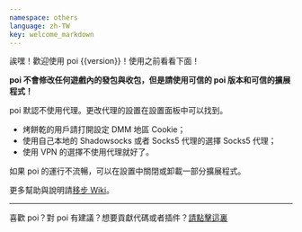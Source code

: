 ```yaml
---
namespace: others
language: zh-TW
key: welcome_markdown
---
```


誒嘿！歡迎使用 poi {{version}}！使用之前看看下面！

**poi 不會修改任何遊戲內的發包與收包，但是請使用可信的 poi 版本和可信的擴展程式！**

poi 默認不使用代理。更改代理的設置在設置面板中可以找到。

- 烤餅乾的用戶請打開設定 DMM 地區 Cookie；
- 使用自己本地的 Shadowsocks 或者 Socks5 代理的選擇 Socks5 代理；
- 使用 VPN 的選擇不使用代理就好了。

如果 poi 的運行不流暢，可以在設置中關閉或卸載一部分擴展程式。

更多幫助與說明請[移步 Wiki](https://github.com/poooi/poi/wiki)。

---

喜歡 poi？對 poi 有建議？想要貢獻代碼或者插件？[請點擊這裏](https://github.com/poooi/poi)
